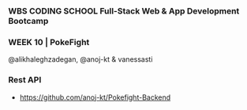 ### WBS CODING SCHOOL Full-Stack Web & App Development Bootcamp
### WEEK 10 | PokeFight

@alikhaleghzadegan, @anoj-kt & vanessasti 

### Rest API
- https://github.com/anoj-kt/Pokefight-Backend
